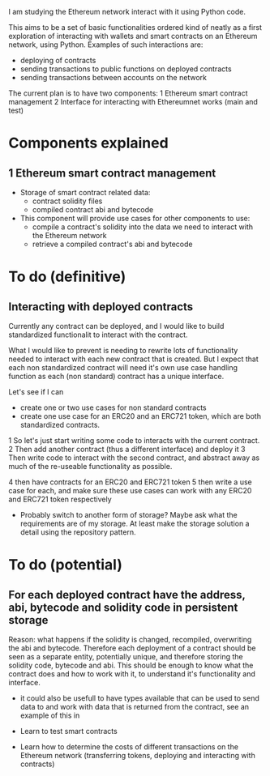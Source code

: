 I am studying the Ethereum network interact with it using Python code.

This aims to be a set of basic functionalities ordered kind of neatly as a first exploration of interacting with wallets and smart contracts on an Ethereum network, using Python. Examples of such interactions are:
- deploying of contracts
- sending transactions to public functions on deployed contracts
- sending transactions between accounts on the network

The current plan is to have two components:
1 Ethereum smart contract management
2 Interface for interacting with Ethereumnet works (main and test)

# Components explained
## 1 Ethereum smart contract management
- Storage of smart contract related data:
  - contract solidity files
  - compiled contract abi and bytecode
- This component will provide use cases for other components to use:
  - compile a contract's solidity into the data we need to interact with the Ethereum network
  - retrieve a compiled contract's abi and bytecode

# To do (definitive)

## Interacting with deployed contracts
Currently any contract can be deployed, and I would like to build standardized functionalit to interact with the contract.

What I would like to prevent is needing to rewrite lots of functionality needed to interact with each new contract that is created. But I expect that each non standardized contract will need it's own use case handling function as each (non standard) contract has a unique interface.

Let's see if I can
- create one or two use cases for non standard contracts
- create one use case for an ERC20 and an ERC721 token, which are both standardized contracts.

1 So let's just start writing some code to interacts with the current contract.
2 Then add another contract (thus a different interface) and deploy it
3 Then write code to interact with the second contract, and abstract away as much of the re-useable functionality as possible.

4 then have contracts for an ERC20 and ERC721 token
5 then write a use case for each, and make sure these use cases can work with any ERC20 and ERC721 token respectively

- Probably switch to another form of storage? Maybe ask what the requirements are of my storage.
  At least make the storage solution a detail using the repository pattern.

# To do (potential)

## For each deployed contract have the address, abi, bytecode and solidity code in persistent storage
Reason: what happens if the solidity is changed, recompiled, overwriting the abi and bytecode. Therefore each deployment of a contract should be seen as a separate entity, potentially unique, and therefore storing the solidity code, bytecode and abi. This should be enough to know what the contract does and how to work with it, to understand it's functionality and interface.
- it could also be usefull to have types available that can be used to send data to and work with data that is returned from the contract, see an example of this in 

- Learn to test smart contracts
- Learn how to determine the costs of different transactions on the Ethereum network (transferring tokens, deploying and interacting with contracts)
